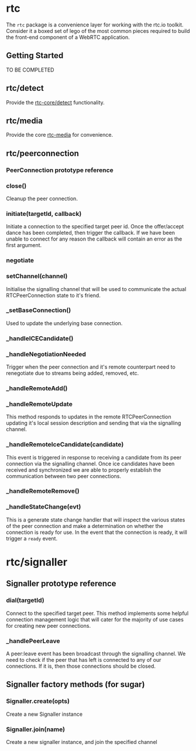 # rtc

The `rtc` package is a convenience layer for working with the rtc.io toolkit.
Consider it a boxed set of lego of the most common pieces required to build
the front-end component of a WebRTC application.

## Getting Started

TO BE COMPLETED

## rtc/detect

Provide the [rtc-core/detect](https://github.com/rtc-io/rtc-core#detect) 
functionality.

## rtc/media

Provide the core [rtc-media](https://github.com/rtc-io/rtc-media) for convenience.

## rtc/peerconnection

### PeerConnection prototype reference

### close()

Cleanup the peer connection.

### initiate(targetId, callback)

Initiate a connection to the specified target peer id.  Once the 
offer/accept dance has been completed, then trigger the callback.  If we
have been unable to connect for any reason the callback will contain an
error as the first argument.

### negotiate

### setChannel(channel)

Initialise the signalling channel that will be used to communicate
the actual RTCPeerConnection state to it's friend.

### _setBaseConnection()

Used to update the underlying base connection.

### _handleICECandidate()

### _handleNegotiationNeeded

Trigger when the peer connection and it's remote counterpart need to 
renegotiate due to streams being added, removed, etc.

### _handleRemoteAdd()

### _handleRemoteUpdate

This method responds to updates in the remote RTCPeerConnection updating
it's local session description and sending that via the signalling channel.

### _handleRemoteIceCandidate(candidate)

This event is triggered in response to receiving a candidate from its
peer connection via the signalling channel.  Once ice candidates have been 
received and synchronized we are able to properly establish the 
communication between two peer connections.

### _handleRemoteRemove()

### _handleStateChange(evt)

This is a generate state change handler that will inspect the various states
of the peer connection and make a determination on whether the connection is
ready for use.  In the event that the connection is ready, it will trigger
a `ready` event.

# rtc/signaller

## Signaller prototype reference

### dial(targetId)

Connect to the specified target peer.  This method implements some helpful
connection management logic that will cater for the majority of use cases
for creating new peer connections.

### _handlePeerLeave

A peer:leave event has been broadcast through the signalling channel.  We need
to check if the peer that has left is connected to any of our connections. If
it is, then those connections should be closed.

## Signaller factory methods (for sugar)

### Signaller.create(opts)

Create a new Signaller instance

### Signaller.join(name)

Create a new signaller instance, and join the specified channel
